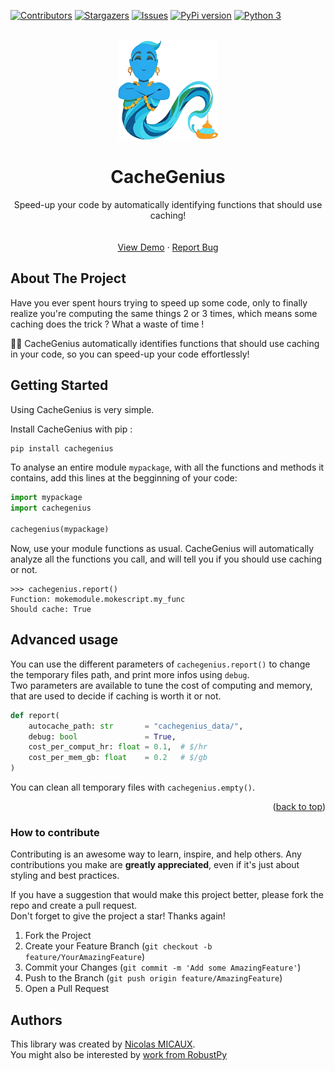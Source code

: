 <a name="readme-top"></a>
[![Contributors][contributors-shield]][contributors-url]<!--[![Forks][forks-shield]][forks-url]-->
[![Stargazers][stars-shield]][stars-url]
[![Issues][issues-shield]][issues-url]<!--[![MIT License][license-shield]][license-url]--><!--[![LinkedIn][linkedin-shield]][linkedin-url]-->
[![PyPi version][pypi-shield]][pypi-url]<!--[![Python 2][python2-shield]][python-url]-->
[![Python 3][python3-shield]][python-url]


<!-- PROJECT LOGO -->
<br />
<div align="center">

  <a href="https://github.com/NicolasMICAUX/cachegenius">
    <img src="https://raw.githubusercontent.com/NicolasMICAUX/cachegenius/main/images/logo.jpg" alt="Logo" width="160" height="160">
  </a>

  <h1 align="center">CacheGenius</h3>

  <p align="center">
    Speed-up your code by automatically identifying functions that should use caching!
    <br />
<!--
    <a href="https://github.com/NicolasMICAUX/cachegenius"><strong>Explore the docs »</strong></a>
-->
    <br />
    <br />
    <a href="https://github.com/NicolasMICAUX/cachegenius">View Demo</a>
    ·
    <a href="https://github.com/NicolasMICAUX/cachegenius/issues">Report Bug</a>
</div>


<!-- ABOUT THE PROJECT -->
## About The Project

<!-- [Screen Shot][product-screenshot] -->
Have you ever spent hours trying to speed up some code, only to finally realize you're computing the same things 2 or 3 times, which means some caching does the trick ? What a waste of time !

🧞‍♂️ CacheGenius automatically identifies functions that should use caching in your code, so you can speed-up your code effortlessly!

<!-- GETTING STARTED -->
## Getting Started
Using CacheGenius is very simple.

Install CacheGenius with pip :
```sh
pip install cachegenius
```

To analyse an entire module `mypackage`, with all the functions and methods it contains, add this lines at the begginning of your code:
```python
import mypackage
import cachegenius

cachegenius(mypackage)
```

Now, use your module functions as usual. CacheGenius will automatically analyze all the functions you call, and will tell you if you should use caching or not.
```
>>> cachegenius.report()
Function: mokemodule.mokescript.my_func
Should cache: True
```

## Advanced usage
You can use the different parameters of `cachegenius.report()` to change the temporary files path, and print more infos using `debug`.  
Two parameters are available to tune the cost of computing and memory, that are used to decide if caching is worth it or not.

```python
def report(
    autocache_path: str       = "cachegenius_data/",
    debug: bool               = True,
    cost_per_comput_hr: float = 0.1,  # $/hr
    cost_per_mem_gb: float    = 0.2   # $/gb
)
```
You can clean all temporary files with `cachegenius.empty()`.


<p align="right">(<a href="#readme-top">back to top</a>)</p>



<!-- CONTRIBUTING -->
<!--
## Contributing
_(Section in english)_  

### Roadmap/todo
| Task | Importance | Difficulty | Contributor on it | Description  |
|:-----|------------|------------|-------------------|:-------------|
|      | ./5        | ./5        | NOBODY            | _e.g._ : ... |

Non-Code contribution :

| Task | Importance | Difficulty | Contributor on it | Description  |
|:-----|------------|------------|-------------------|:-------------|
|      | ./5        | ./5        | NOBODY            | _e.g._ : ... |


_For every todo, just click on the link to find the discussion where I describe how I would do it._  
See the [open issues](https://github.com/NicolasMICAUX/cachegenius/issues) for a full list of proposed features (and known issues).

<p align="right">(<a href="#readme-top">back to top</a>)</p>
-->

### How to contribute
Contributing is an awesome way to learn, inspire, and help others. Any contributions you make are **greatly appreciated**, even if it's just about styling and best practices.

If you have a suggestion that would make this project better, please fork the repo and create a pull request.  
Don't forget to give the project a star! Thanks again!

1. Fork the Project
2. Create your Feature Branch (`git checkout -b feature/YourAmazingFeature`)
3. Commit your Changes (`git commit -m 'Add some AmazingFeature'`)
4. Push to the Branch (`git push origin feature/AmazingFeature`)
5. Open a Pull Request


## Authors
This library was created by [Nicolas MICAUX](https://github.com/NicolasMICAUX).  
You might also be interested by [work from RobustPy](https://github.com/RobustPy/)  

<!-- MARKDOWN LINKS & IMAGES -->
<!-- https://www.markdownguide.org/basic-syntax/#reference-style-links -->
[contributors-shield]: https://img.shields.io/github/contributors/NicolasMICAUX/cachegenius.svg?style=for-the-badge
[contributors-url]: https://github.com/NicolasMICAUX/cachegenius/graphs/contributors
[stars-shield]: https://img.shields.io/github/stars/NicolasMICAUX/cachegenius.svg?style=for-the-badge
[stars-url]: https://github.com/NicolasMICAUX/cachegenius/stargazers
[issues-shield]: https://img.shields.io/github/issues/NicolasMICAUX/cachegenius.svg?style=for-the-badge
[issues-url]: https://github.com/NicolasMICAUX/cachegenius/issues
[pypi-shield]: https://img.shields.io/pypi/v/cachegenius.svg?style=for-the-badge
[pypi-url]: https://pypi.org/project/cachegenius/
[python2-shield]: https://img.shields.io/badge/python-2.7+-blue.svg?style=for-the-badge
[python3-shield]: https://img.shields.io/badge/python-3.5+-blue.svg?style=for-the-badge
[python-url]: https://www.python.org/downloads/

[//]: # ([license-shield]: https://img.shields.io/github/license/NicolasMICAUX/cachegenius.svg?style=for-the-badge)
[//]: # ([license-url]: https://github.com/NicolasMICAUX/cachegenius/blob/master/LICENSE.txt)
[//]: # ([linkedin-shield]: https://img.shields.io/badge/-LinkedIn-black.svg?style=for-the-badge&logo=linkedin&colorB=555)
[//]: # ([linkedin-url]: https://linkedin.com/in/othneildrew)
[product-screenshot]: images/screenshot.png

